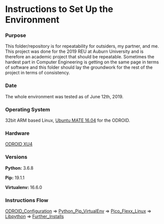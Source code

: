 # Instructions to Set Up the Environment

### Purpose
This folder/repository is for repeatability for outsiders, my partner, and me. This project was done for the 2019 REU at Auburn University and is therefore an academic project that should be repeatable. Sometimes the hardest part in Computer Engineering is getting on the same page in terms of software and this folder should lay the groundwork for the rest of the project in terms of consistency.

### Date
The whole environment was tested as of June 12th, 2019.

### Operating System

32bit ARM based Linux, [Ubuntu MATE 16.04](https://wiki.odroid.com/odroid-xu4/os_images/linux/ubuntu/ubuntu) for the ODROID.

### Hardware

[ODROID XU4](https://github.com/cgreen18/Auburn-REU-on-UAVs/blob/master/Technology/ODROID_XU4.md)

### Versions
**Python:** 3.6.8

**Pip:** 19.1.1

**Virtualenv:** 16.6.0

### Instructions Flow
[ODROID_Configuration](https://github.com/cgreen18/Auburn-REU-on-UAVs/blob/master/Installation/ODROID_Configuration.md)
=>
[Python_Pip_VirtualEnv](https://github.com/cgreen18/Auburn-REU-on-UAVs/blob/master/Installation/Python_Pip_VirtualEnv.md)
=>
[Pico_Flexx_Linux](https://github.com/cgreen18/Auburn-REU-on-UAVs/blob/master/Installation/Pico_Flexx_Linux.md)
=>
[Libpython](https://github.com/cgreen18/Auburn-REU-on-UAVs/blob/master/Installation/Libpython.md)
=>
[Further_Installs](https://github.com/cgreen18/Auburn-REU-on-UAVs/blob/master/Installation/Further_Installs.md)
